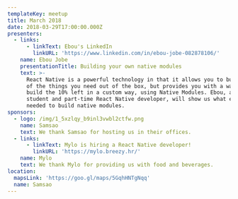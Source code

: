 ```yaml
---
templateKey: meetup
title: March 2018
date: 2018-03-29T17:00:00.000Z
presenters:
  - links:
      - linkText: Ebou's LinkedIn
        linkURL: 'https://www.linkedin.com/in/ebou-jobe-082878106/'
    name: Ebou Jobe
    presentationTitle: Building your own native modules
    text: >-
      React Native is a powerful technology in that it allows you to build 90%
      of the things you need out of the box, but provides you with a way to
      build the 10% left in a custom way, using Native Modules. Ebou, a McGill
      student and part-time React Native developer, will show us what exactly is
      needed to build native modules.
sponsors:
  - logo: /img/1_5xzlqy_b9inl3vwbl2ctfw.png
    name: Samsao
    text: We thank Samsao for hosting us in their offices.
  - links:
      - linkText: Mylo is hiring a React Native developer!
        linkURL: 'https://mylo.breezy.hr/'
    name: Mylo
    text: We thank Mylo for providing us with food and beverages.
location:
  mapsLink: 'https://goo.gl/maps/5GqhHNTgNqq'
  name: Samsao
---
```



